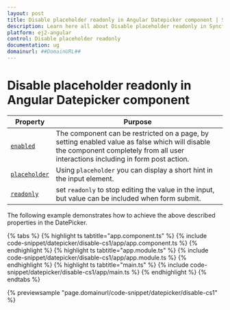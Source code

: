 ```yaml
---
layout: post
title: Disable placeholder readonly in Angular Datepicker component | Syncfusion
description: Learn here all about Disable placeholder readonly in Syncfusion Angular Datepicker component of Syncfusion Essential JS 2 and more.
platform: ej2-angular
control: Disable placeholder readonly 
documentation: ug
domainurl: ##DomainURL##
---
```


# Disable placeholder readonly in Angular Datepicker component

Property | Purpose
-----|-----
 [`enabled`](https://ej2.syncfusion.com/angular/documentation/api/datepicker#enabled) | The component can be restricted on a page, by setting enabled value as false which will disable the component completely from all user interactions including in form post action.
[`placeholder`](https://ej2.syncfusion.com/angular/documentation/api/datepicker#placeholder) | Using `placeholder` you can display a short hint in the input element.
[`readonly`](https://ej2.syncfusion.com/angular/documentation/api/datepicker#readonly)       | set `readonly` to stop editing the value in the input, but value can be included when form submit.

The following example demonstrates how to achieve the above described properties in the DatePicker.

{% tabs %}
{% highlight ts tabtitle="app.component.ts" %}
{% include code-snippet/datepicker/disable-cs1/app/app.component.ts %}
{% endhighlight %}
{% highlight ts tabtitle="app.module.ts" %}
{% include code-snippet/datepicker/disable-cs1/app/app.module.ts %}
{% endhighlight %}
{% highlight ts tabtitle="main.ts" %}
{% include code-snippet/datepicker/disable-cs1/app/main.ts %}
{% endhighlight %}
{% endtabs %}
  
{% previewsample "page.domainurl/code-snippet/datepicker/disable-cs1" %}
